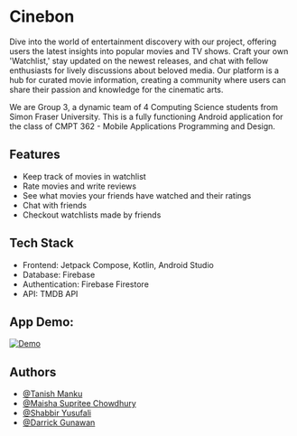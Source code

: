 
# Cinebon

Dive into the world of entertainment discovery with our project, offering users the latest insights into popular movies and TV shows. 
Craft your own 'Watchlist,' stay updated on the newest releases, and chat with fellow enthusiasts for lively discussions about beloved media. 
Our platform is a hub for curated movie information, creating a community where users can share their passion and knowledge for the cinematic arts.

We are Group 3, a dynamic team of 4 Computing Science students from Simon Fraser University. This is a fully functioning Android application for the class of CMPT 362 - Mobile Applications Programming and Design.

## Features

- Keep track of movies in watchlist
- Rate movies and write reviews
- See what movies your friends have watched and their ratings
- Chat with friends
- Checkout watchlists made by friends

## Tech Stack

- Frontend: Jetpack Compose, Kotlin, Android Studio
- Database: Firebase
- Authentication: Firebase Firestore
- API: TMDB API


## App Demo:

[![Demo](https://img.youtube.com/vi/vZ53S-FjCyE/0.jpg)](https://www.youtube.com/watch?v=vZ53S-FjCyE)


## Authors

- [@Tanish Manku](https://github.com/tanish2k09)
- [@Maisha Supritee Chowdhury](https://github.com/maishaSupritee)
- [@Shabbir Yusufali](https://github.com/shabbiryusufali)
- [@Darrick Gunawan](https://github.com/Darrickg)


